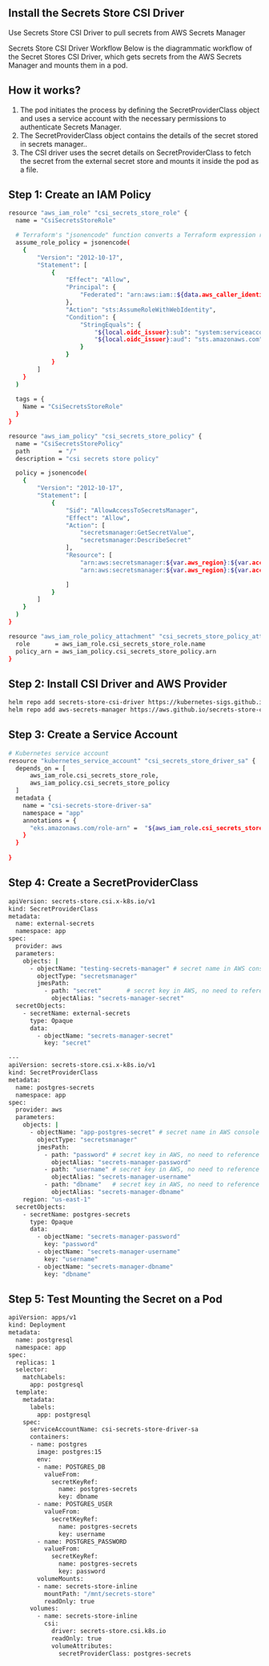 ## Install the Secrets Store CSI Driver
Use Secrets Store CSI Driver to pull secrets from AWS Secrets Manager

Secrets Store CSI Driver Workflow
Below is the diagrammatic workflow of the Secret Stores CSI Driver, which gets secrets from the AWS Secrets Manager and mounts them in a pod.


## How it works?
1. The pod initiates the process by defining the SecretProviderClass object and uses a service account with the necessary permissions to authenticate Secrets Manager.
2. The SecretProviderClass object contains the details of the secret stored in secrets manager..
3. The CSI driver uses the secret details on SecretProviderClass to fetch the secret from the external secret store and mounts it inside the pod as a file.

## Step 1: Create an IAM Policy
```bash
resource "aws_iam_role" "csi_secrets_store_role" {
  name = "CsiSecretsStoreRole"

  # Terraform's "jsonencode" function converts a Terraform expression result to valid JSON syntax.
  assume_role_policy = jsonencode(
    {
        "Version": "2012-10-17",
        "Statement": [
            {
                "Effect": "Allow",
                "Principal": {
                    "Federated": "arn:aws:iam::${data.aws_caller_identity.current.account_id}:oidc-provider/${local.oidc_issuer}"
                },
                "Action": "sts:AssumeRoleWithWebIdentity",
                "Condition": {
                    "StringEquals": {
                        "${local.oidc_issuer}:sub": "system:serviceaccount:app:csi-secrets-store-driver-sa",
                        "${local.oidc_issuer}:aud": "sts.amazonaws.com"
                    }
                }
            }
        ]
    }    
  )
  
  tags = {
    Name = "CsiSecretsStoreRole"
  }
}

resource "aws_iam_policy" "csi_secrets_store_policy" {
  name = "CsiSecretsStorePolicy"
  path        = "/"
  description = "csi secrets store policy"

  policy = jsonencode(
    {
        "Version": "2012-10-17",
        "Statement": [
            {   
                "Sid": "AllowAccessToSecretsManager",
                "Effect": "Allow",
                "Action": [
                    "secretsmanager:GetSecretValue",
                    "secretsmanager:DescribeSecret"
                ],
                "Resource": [
                    "arn:aws:secretsmanager:${var.aws_region}:${var.account_id}:secret:${var.secret_name}*",
                    "arn:aws:secretsmanager:${var.aws_region}:${var.account_id}:secret:app-postgres-secret*"

                ]
            }
        ]
    }
  )  
}

resource "aws_iam_role_policy_attachment" "csi_secrets_store_policy_attach" {
  role       = aws_iam_role.csi_secrets_store_role.name
  policy_arn = aws_iam_policy.csi_secrets_store_policy.arn
}
```
## Step 2: Install CSI Driver and AWS Provider
```bash
helm repo add secrets-store-csi-driver https://kubernetes-sigs.github.io/secrets-store-csi-driver/charts
helm repo add aws-secrets-manager https://aws.github.io/secrets-store-csi-driver-provider-aws
```
## Step 3: Create a Service Account
```bash
# Kubernetes service account
resource "kubernetes_service_account" "csi_secrets_store_driver_sa" {
  depends_on = [ 
      aws_iam_role.csi_secrets_store_role,
      aws_iam_policy.csi_secrets_store_policy
  ]       
  metadata {
    name = "csi-secrets-store-driver-sa"
    namespace = "app"
    annotations = {
      "eks.amazonaws.com/role-arn" =  "${aws_iam_role.csi_secrets_store_role.arn}"
    }
  }
  
}
```
## Step 4: Create a SecretProviderClass
```bash
apiVersion: secrets-store.csi.x-k8s.io/v1
kind: SecretProviderClass
metadata:
  name: external-secrets
  namespace: app
spec:
  provider: aws
  parameters:
    objects: |
      - objectName: "testing-secrets-manager" # secret name in AWS console
        objectType: "secretsmanager"
        jmesPath:
          - path: "secret"       # secret key in AWS, no need to reference the value.
            objectAlias: "secrets-manager-secret"
  secretObjects:
    - secretName: external-secrets
      type: Opaque
      data:
        - objectName: "secrets-manager-secret"
          key: "secret"

---
apiVersion: secrets-store.csi.x-k8s.io/v1
kind: SecretProviderClass
metadata:
  name: postgres-secrets
  namespace: app
spec:
  provider: aws
  parameters:
    objects: |
      - objectName: "app-postgres-secret" # secret name in AWS console
        objectType: "secretsmanager"
        jmesPath:
          - path: "password" # secret key in AWS, no need to reference the value.
            objectAlias: "secrets-manager-password"
          - path: "username" # secret key in AWS, no need to reference the value.
            objectAlias: "secrets-manager-username"  
          - path: "dbname"   # secret key in AWS, no need to reference the value.
            objectAlias: "secrets-manager-dbname"  
    region: "us-east-1"
  secretObjects:
    - secretName: postgres-secrets
      type: Opaque
      data:
        - objectName: "secrets-manager-password"
          key: "password"  
        - objectName: "secrets-manager-username"
          key: "username"   
        - objectName: "secrets-manager-dbname"
          key: "dbname"   
```

## Step 5: Test Mounting the Secret on a Pod
```bash
apiVersion: apps/v1
kind: Deployment
metadata:
  name: postgresql
  namespace: app
spec:
  replicas: 1
  selector:
    matchLabels:
      app: postgresql
  template:
    metadata:
      labels:
        app: postgresql
    spec:
      serviceAccountName: csi-secrets-store-driver-sa
      containers:
      - name: postgres
        image: postgres:15
        env:
        - name: POSTGRES_DB
          valueFrom:
            secretKeyRef:
              name: postgres-secrets
              key: dbname
        - name: POSTGRES_USER
          valueFrom:
            secretKeyRef:
              name: postgres-secrets
              key: username
        - name: POSTGRES_PASSWORD
          valueFrom:
            secretKeyRef:
              name: postgres-secrets
              key: password
        volumeMounts:
        - name: secrets-store-inline
          mountPath: "/mnt/secrets-store"
          readOnly: true
      volumes:
        - name: secrets-store-inline
          csi:
            driver: secrets-store.csi.k8s.io
            readOnly: true
            volumeAttributes:
              secretProviderClass: postgres-secrets
```
